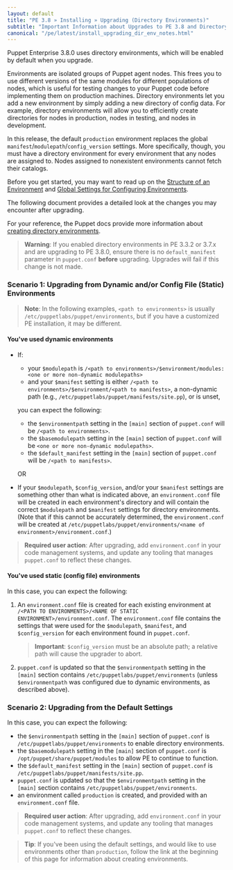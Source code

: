 ```yaml
---
layout: default
title: "PE 3.8 » Installing » Upgrading (Directory Environments)"
subtitle: "Important Information about Upgrades to PE 3.8 and Directory Environments"
canonical: "/pe/latest/install_upgrading_dir_env_notes.html"
---
```


Puppet Enterprise 3.8.0 uses directory environments, which will be enabled by default when you upgrade.

Environments are isolated groups of Puppet agent nodes. This frees you to use different versions of the same modules for different populations of nodes, which is useful for testing changes to your Puppet code before implementing them on production machines. Directory environments let you add a new environment by simply adding a new directory of config data. For example, directory environments will allow you to efficiently create directories for nodes in production, nodes in testing, and nodes in development.

In this release, the default `production` environment replaces the global `manifest`/`modulepath`/`config_version` settings. More specifically, though, you must have a directory environment for every environment that any nodes are assigned to. Nodes assigned to nonexistent environments cannot fetch their catalogs.

Before you get started, you may want to read up on the [Structure of an Environment](/puppet/3.8/reference/environments_creating.html#structure-of-an-environment) and [Global Settings for Configuring Environments](/puppet/3.8/reference/environments_configuring.html#global-settings-for-configuring-environments).

The following document provides a detailed look at the changes you may encounter after upgrading.

For your reference, the Puppet docs provide more information about [creating directory environments](/puppet/3.8/reference/environments_creating.html).

>**Warning**: If you enabled directory environments in PE 3.3.2 or 3.7.x and are upgrading to PE 3.8.0, ensure there is no `default_manifest` parameter in `puppet.conf` **before** upgrading. Upgrades will fail if this change is not made.


### Scenario 1: Upgrading from Dynamic and/or Config File (Static) Environments

>**Note**: In the following examples, `<path to environments>` is usually `/etc/puppetlabs/puppet/environments`, but if you have a customized PE installation, it may be different.

#### You've used dynamic environments

- If:
   - your `$modulepath` is `/<path to environments>/$environment/modules:<one or more non-dynamic modulepaths>`
   - and your `$manifest` setting is either `/<path to environments>/$environment/<path to manifests>`, a non-dynamic path (e.g., `/etc/puppetlabs/puppet/manifests/site.pp`), or is unset,

   you can expect the following:

   - the `$environmentpath` setting in the `[main]` section of `puppet.conf` will be `/<path to environments>`.
   - the `$basemodulepath` setting in the `[main]` section of `puppet.conf` will be `<one or more non-dynamic modulepaths>`.
   - the `$default_manifest` setting in the `[main]` section of `puppet.conf` will be `/<path to manifests>`.

   OR

- If your `$modulepath`, `$config_version`, and/or your `$manifest` settings are something other than what is indicated above, an `environment.conf` file will be created in each environment's directory and will contain the correct `$modulepath` and `$manifest` settings for directory environments. (Note that if this cannot be accurately determined, the `environment.conf` will be created at `/etc/puppetlabs/puppet/environments/<name of environment>/environment.conf`.)

> **Required user action**: After upgrading, add `environment.conf` in your code management systems, and update any tooling that manages `puppet.conf` to reflect these changes.

#### You've used static (config file) environments

In this case, you can expect the following:

1. An `environment.conf` file is created for each existing environment at `/<PATH TO ENVIRONMENTS>/<NAME OF STATIC ENVIRONMENT>/environment.conf`. The `environment.conf` file contains the settings that were used for the `$modulepath`, `$manifest`, and `$config_version` for each environment found in `puppet.conf`.

   > **Important**: `$config_version` must be an absolute path; a relative path will cause the upgrader to abort.

2. `puppet.conf` is updated so that the `$environmentpath` setting in the `[main]` section contains `/etc/puppetlabs/puppet/environments` (unless `$environmentpath` was configured due to dynamic environments, as described above).

### Scenario 2: Upgrading from the Default Settings

In this case, you can expect the following:

- the `$environmentpath` setting in the `[main]` section of `puppet.conf` is `/etc/puppetlabs/puppet/environments` to enable directory environments.
- the `$basemodulepath` setting in the `[main]` section of `puppet.conf` is `/opt/puppet/share/puppet/modules` to allow PE to continue to function.
- the `$default_manifest` setting in the `[main]` section of `puppet.conf` is `/etc/puppetlabs/puppet/manifests/site.pp`.
- `puppet.conf` is updated so that the `$environmentpath` setting in the `[main]` section contains `/etc/puppetlabs/puppet/environments`.
- an environment called `production` is created, and provided with an `environment.conf` file.

> **Required user action**: After upgrading, add `environment.conf` in your code management systems, and update any tooling that manages `puppet.conf` to reflect these changes.

> **Tip**: If you've been using the default settings, and would like to use environments other than `production`, follow the link at the beginning of this page for information about creating environments.






